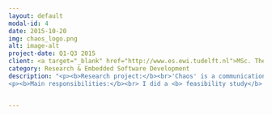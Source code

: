 ```yaml
---
layout: default
modal-id: 4
date: 2015-10-20
img: chaos_logo.png
alt: image-alt
project-date: Q1-Q3 2015
client: <a target="_blank" href="http://www.es.ewi.tudelft.nl">MSc. Thesis</a>
category: Research & Embedded Software Development
description: "<p><b>Research project:</b><br>'Chaos' is a communication primitive for cyber-physical systems - anything that combines sensors, actuators and processors (e.g. cars, drones, smart cities) - that currently works with only one specific system and radio type. <br> </p> 
<p><b>Main responsibilities:</b><br> I did a <b> feasibility study</b> to determine whether it could also work on the<b> Bluetooth Low Energy </b> physical layer and demonstrated this with an implementation on the <b> ARM based Nordic Semiconductor NRF51 chip</b>.<br> This involved adapting the CHAOS algorithm to the specifics of the BLE Phy in order to improve the performance. I also build a 25 node testbed to automate the <b> testing </b> using a combination of bash and Python scripting. </p> <br> <p>The project took place at Chalmers University of Technology (Gothenburg, Sweden) and at the TU Delft. </p>"


---
```

